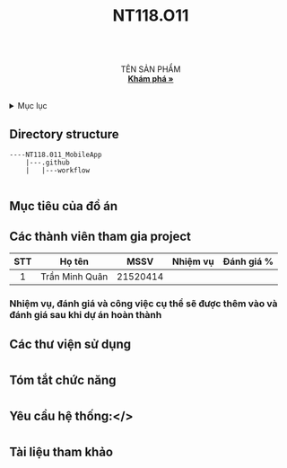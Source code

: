 # <h1 align="center">NT118.O11<h1>

  
<!-- PROJECT LOGO -->
<br />
<div align="center">
  <a href="">
  </a>

  <p align="center">
    TÊN SẢN PHẨM
    <br />
    <a href="https://github.com/shenkedokato/NT118.011_MobileApp"><strong>Khám phá »</strong></a>
    <br />
    <br />
  </p>
</div>

  
  
  <!-- TABLE OF CONTENTS -->
<details>
  <summary>Mục lục</summary>
  <ol>
    <li>
      <a href="#muctieu">Mục tiêu đồ án</a>
    </li>
    <li>
      <a href="#dsthanhvien">Danh sách thành viên</a>
    </li>
    <li><a href="#thuvien">Các thư viện</a></li>
    <li>
      <a href="#chucnang">Các chức năng</a>
    </li>
    <li><a href="#yeucau">Yêu cầu hệ thống</a></li>
    </li>
    <li><a href="#thamkhao">Tài liệu tham khảo</a></li>
  </ol>
</details>
  
## Directory structure
```
----NT118.011_MobileApp
    |---.github
    |   |---workflow


```
  
  <!-- ABOUT THE PROJECT -->
## <h2 id="muctieu">Mục tiêu của đồ án</h2>

## <h2 id="dsthanhvien">Các thành viên tham gia project</h2>
 
| STT| Họ tên                  | MSSV     |     Nhiệm vụ     |   Đánh giá % |
|:--:|-------------------      |----------|------------------|--------------|
| 1  | Trần Minh Quân          | 21520414 |                  |              |


### Nhiệm vụ, đánh giá và công việc cụ thể sẽ được thêm vào và đánh giá sau khi dự án hoàn thành
  
### <h2 id="thuvien">Các thư viện sử dụng</h2>


  
  
# <h2 id="chucnang">Tóm tắt chức năng</h2>

  
  
 # <h2 id="yeucau">Yêu cầu hệ thống:</>



# <h2 id="thamkhao">Tài liệu tham khảo</h2> 
